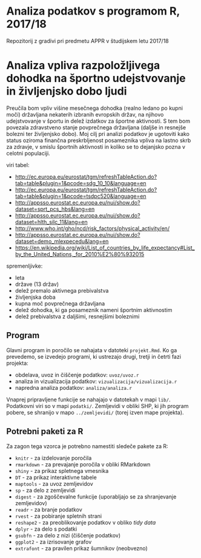 # Analiza podatkov s programom R, 2017/18

Repozitorij z gradivi pri predmetu APPR v študijskem letu 2017/18

# Analiza vpliva razpoložljivega dohodka na športno udejstvovanje in življenjsko dobo ljudi

Preučila bom vpliv višine mesečnega dohodka (realno ledano po kupni moči) državljana nekaterih izbranih evropskih držav, na njihovo udejstvovanje v športu in delež izdatkov za športne aktivnosti. S tem bom povezala zdravstveno stanje povprečnega državljana (daljše in resnejše bolezni ter življenjsko dobo). Moj cilj pri analizi podatkov je ugotoviti kako status oziroma finančna preskrbljenost posameznika vpliva na lastno skrb za zdravje, v smislu športnih aktivnosti in koliko se to dejanjsko pozna v celotni populaciji.

viri tabel:
- http://ec.europa.eu/eurostat/tgm/refreshTableAction.do?tab=table&plugin=1&pcode=sdg_10_10&language=en
- http://ec.europa.eu/eurostat/tgm/refreshTableAction.do?tab=table&plugin=1&pcode=tsdpc520&language=en
- http://appsso.eurostat.ec.europa.eu/nui/show.do?dataset=sprt_pcs_hbs&lang=en
- http://appsso.eurostat.ec.europa.eu/nui/show.do?dataset=hlth_silc_11&lang=en
- http://www.who.int/gho/ncd/risk_factors/physical_activity/en/
- http://appsso.eurostat.ec.europa.eu/nui/show.do?dataset=demo_mlexpecedu&lang=en
- https://en.wikipedia.org/wiki/List_of_countries_by_life_expectancy#List_by_the_United_Nations,_for_2010%E2%80%932015

spremenljivke:
- leta
- države (13 držav)
- delež premalo aktivnega prebivalstva
- življenjska doba
- kupna moč povprečnega državljana
- delež dohodka, ki ga posameznik nameni športnim aktivnostim
- delež prebivalstva z daljšimi, resnejšimi boleznimi
## Program

Glavni program in poročilo se nahajata v datoteki `projekt.Rmd`. Ko ga prevedemo,
se izvedejo programi, ki ustrezajo drugi, tretji in četrti fazi projekta:

* obdelava, uvoz in čiščenje podatkov: `uvoz/uvoz.r`
* analiza in vizualizacija podatkov: `vizualizacija/vizualizacija.r`
* napredna analiza podatkov: `analiza/analiza.r`

Vnaprej pripravljene funkcije se nahajajo v datotekah v mapi `lib/`. Podatkovni
viri so v mapi `podatki/`. Zemljevidi v obliki SHP, ki jih program pobere, se
shranijo v mapo `../zemljevidi/` (torej izven mape projekta).

## Potrebni paketi za R

Za zagon tega vzorca je potrebno namestiti sledeče pakete za R:

* `knitr` - za izdelovanje poročila
* `rmarkdown` - za prevajanje poročila v obliki RMarkdown
* `shiny` - za prikaz spletnega vmesnika
* `DT` - za prikaz interaktivne tabele
* `maptools` - za uvoz zemljevidov
* `sp` - za delo z zemljevidi
* `digest` - za zgoščevalne funkcije (uporabljajo se za shranjevanje zemljevidov)
* `readr` - za branje podatkov
* `rvest` - za pobiranje spletnih strani
* `reshape2` - za preoblikovanje podatkov v obliko *tidy data*
* `dplyr` - za delo s podatki
* `gsubfn` - za delo z nizi (čiščenje podatkov)
* `ggplot2` - za izrisovanje grafov
* `extrafont` - za pravilen prikaz šumnikov (neobvezno)
